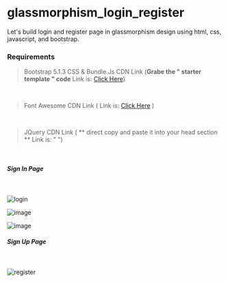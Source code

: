 # glassmorphism_login_register
Let's build login and register page in glassmorphism design using html, css, javascript, and bootstrap.

 ### Requirements
 > Bootstrap 5.1.3 CSS & Bundle.Js CDN Link (**Grabe the " starter template " code** Link is: <a href="https://getbootstrap.com/docs/5.1/getting-started/introduction/" target="_blank">Click Here</a>)
<br />


 > Font Awesome CDN Link (  Link is: <a href="https://fontawesome.com/icons" target="_blank">Click Here</a> )
 <br />


 > JQuery CDN Link ( ** direct copy and paste it into your head section **  Link is: " <script src="https://code.jquery.com/jquery-3.6.4.min.js"
        integrity="sha256-oP6HI9z1XaZNBrJURtCoUT5SUnxFr8s3BzRl+cbzUq8=" crossorigin="anonymous"></script> ")
 <br />


 
 
 <h5>Sign In Page</h5> <br />
 
 
 ![login](https://user-images.githubusercontent.com/70308228/227698222-41c87d0e-cd64-4ee2-8cf5-be533d5e18be.png)


![image](https://user-images.githubusercontent.com/127587520/227914658-2f692e2e-cdfe-47ba-9827-b45f29b07e09.png)


![image](https://user-images.githubusercontent.com/127587520/227914871-28bd34b5-4521-464c-8177-069840289568.png)



 <h5>Sign Up Page</h5> <br />
 
 
 
![register](https://user-images.githubusercontent.com/70308228/227698214-b8034051-8a98-4244-a429-7d438fad6dcf.png)

